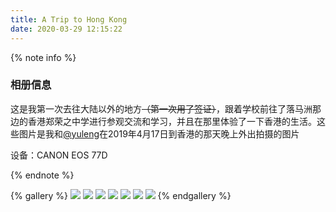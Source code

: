 ```yaml
---
title: A Trip to Hong Kong
date: 2020-03-29 12:15:22
---
```

{% note info %}

### 相册信息

这是我第一次去往大陆以外的地方~~（第一次用了签证）~~，跟着学校前往了落马洲那边的香港郑荣之中学进行参观交流和学习，并且在那里体验了一下香港的生活。这些图片是我和[@yuleng](https://www.yuleng.top/)在2019年4月17日到香港的那天晚上外出拍摄的图片

设备：CANON EOS 77D

{% endnote %}

{% gallery %}
![](https://gamernotitle.coding.net/p/assets1/d/assets1/git/raw/master/img/HK/HK-C.JPG)
![](https://gamernotitle.coding.net/p/assets1/d/assets1/git/raw/master/img/HK/HK-DJI-Ronin-S-Box.JPG)
![](https://gamernotitle.coding.net/p/assets1/d/assets1/git/raw/master/img/HK/HK-Metro-Line.JPG)
![](https://gamernotitle.coding.net/p/assets1/d/assets1/git/raw/master/img/HK/HK-Metro-Station.JPG)
![](https://gamernotitle.coding.net/p/assets1/d/assets1/git/raw/master/img/HK/HK-School-Library.JPG)
![](https://gamernotitle.coding.net/p/assets1/d/assets1/git/raw/master/img/HK/HK-Street.JPG)
![](https://gamernotitle.coding.net/p/assets1/d/assets1/git/raw/master/img/HK/HK-Victoria-Me.JPG)
{% endgallery %}